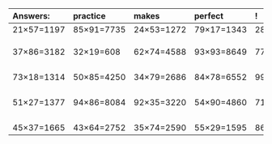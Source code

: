 | Answers: | practice | makes | perfect | ! |
| :--- | :--- | :--- | :--- | :--- |
| 21×57=1197 | 85×91=7735 | 24×53=1272 | 79×17=1343 | 28×93=2604 | 
|   |   |   |   |   | 
|   |   |   |   |   | 
|   |   |   |   |   | 
| 37×86=3182 | 32×19=608 | 62×74=4588 | 93×93=8649 | 77×97=7469 | 
|   |   |   |   |   | 
|   |   |   |   |   | 
|   |   |   |   |   | 
|   |   |   |   |   | 
| 73×18=1314 | 50×85=4250 | 34×79=2686 | 84×78=6552 | 99×42=4158 | 
|   |   |   |   |   | 
|   |   |   |   |   | 
|   |   |   |   |   | 
|   |   |   |   |   | 
| 51×27=1377 | 94×86=8084 | 92×35=3220 | 54×90=4860 | 71×96=6816 | 
|   |   |   |   |   | 
|   |   |   |   |   | 
|   |   |   |   |   | 
|   |   |   |   |   | 
| 45×37=1665 | 43×64=2752 | 35×74=2590 | 55×29=1595 | 86×97=8342 | 
